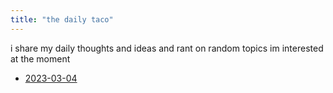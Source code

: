 ```yaml
---
title: "the daily taco"
---
```


i share my daily thoughts and ideas and rant on random topics im interested at the moment

- [2023-03-04](2023-03-04.md)